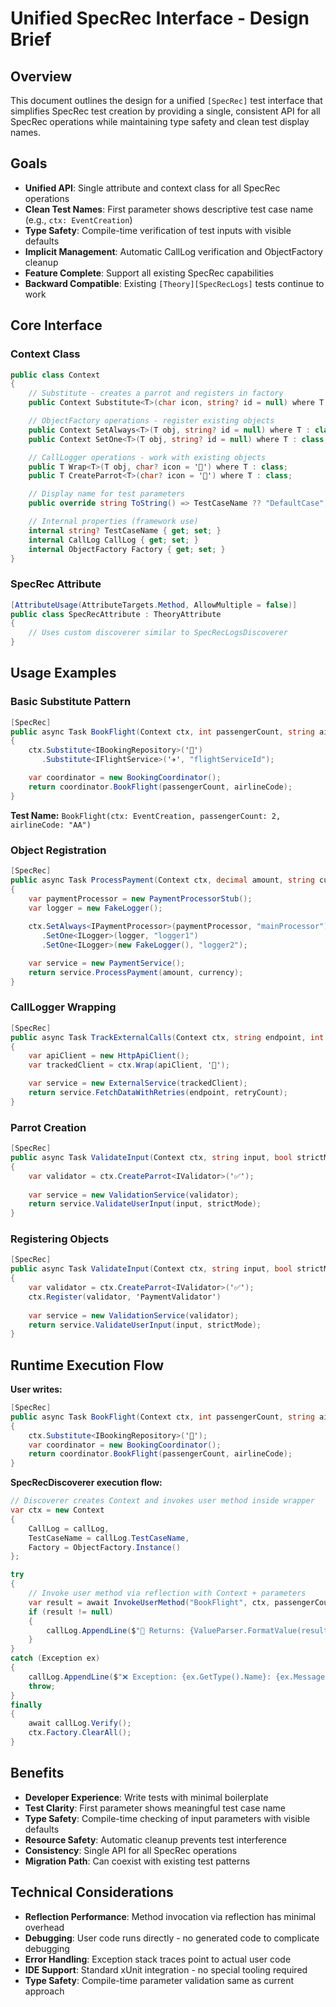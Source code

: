 # Unified SpecRec Interface - Design Brief

## Overview

This document outlines the design for a unified `[SpecRec]` test interface that simplifies SpecRec test creation by providing a single, consistent API for all SpecRec operations while maintaining type safety and clean test display names.

## Goals

- **Unified API**: Single attribute and context class for all SpecRec operations
- **Clean Test Names**: First parameter shows descriptive test case name (e.g., `ctx: EventCreation`)
- **Type Safety**: Compile-time verification of test inputs with visible defaults
- **Implicit Management**: Automatic CallLog verification and ObjectFactory cleanup
- **Feature Complete**: Support all existing SpecRec capabilities
- **Backward Compatible**: Existing `[Theory][SpecRecLogs]` tests continue to work

## Core Interface

### Context Class
```csharp
public class Context
{
    // Substitute - creates a parrot and registers in factory
    public Context Substitute<T>(char icon, string? id = null) where T : class;

    // ObjectFactory operations - register existing objects
    public Context SetAlways<T>(T obj, string? id = null) where T : class;
    public Context SetOne<T>(T obj, string? id = null) where T : class;

    // CallLogger operations - work with existing objects
    public T Wrap<T>(T obj, char? icon = '🔧') where T : class;         // Wraps but doesn't register
    public T CreateParrot<T>(char? icon = '🦜') where T : class;        // Creates but doesn't register

    // Display name for test parameters
    public override string ToString() => TestCaseName ?? "DefaultCase";

    // Internal properties (framework use)
    internal string? TestCaseName { get; set; }
    internal CallLog CallLog { get; set; }
    internal ObjectFactory Factory { get; set; }
}
```

### SpecRec Attribute
```csharp
[AttributeUsage(AttributeTargets.Method, AllowMultiple = false)]
public class SpecRecAttribute : TheoryAttribute
{
    // Uses custom discoverer similar to SpecRecLogsDiscoverer
}
```

## Usage Examples

### Basic Substitute Pattern
```csharp
[SpecRec]
public async Task BookFlight(Context ctx, int passengerCount, string airlineCode = "UA") 
{
    ctx.Substitute<IBookingRepository>('💾')
       .Substitute<IFlightService>('✈️', "flightServiceId");

    var coordinator = new BookingCoordinator();
    return coordinator.BookFlight(passengerCount, airlineCode);
}
```
**Test Name:** `BookFlight(ctx: EventCreation, passengerCount: 2, airlineCode: "AA")`

### Object Registration
```csharp
[SpecRec]
public async Task ProcessPayment(Context ctx, decimal amount, string currency = "USD") 
{
    var paymentProcessor = new PaymentProcessorStub();
    var logger = new FakeLogger();
    
    ctx.SetAlways<IPaymentProcessor>(paymentProcessor, "mainProcessor")
       .SetOne<ILogger>(logger, "logger1")
       .SetOne<ILogger>(new FakeLogger(), "logger2");

    var service = new PaymentService();
    return service.ProcessPayment(amount, currency);
}
```

### CallLogger Wrapping
```csharp
[SpecRec]
public async Task TrackExternalCalls(Context ctx, string endpoint, int retryCount = 3) 
{
    var apiClient = new HttpApiClient();
    var trackedClient = ctx.Wrap(apiClient, '🔗');

    var service = new ExternalService(trackedClient);
    return service.FetchDataWithRetries(endpoint, retryCount);
}
```

### Parrot Creation
```csharp
[SpecRec]
public async Task ValidateInput(Context ctx, string input, bool strictMode = false) 
{
    var validator = ctx.CreateParrot<IValidator>('✅');
    
    var service = new ValidationService(validator);
    return service.ValidateUserInput(input, strictMode);
}
```

### Registering Objects
```csharp
[SpecRec]
public async Task ValidateInput(Context ctx, string input, bool strictMode = false) 
{
    var validator = ctx.CreateParrot<IValidator>('✅');
    ctx.Register(validator, 'PaymentValidator')
    
    var service = new ValidationService(validator);
    return service.ValidateUserInput(input, strictMode);
}
```

## Runtime Execution Flow

**User writes:**
```csharp
[SpecRec]
public async Task BookFlight(Context ctx, int passengerCount, string airlineCode = "UA") 
{
    ctx.Substitute<IBookingRepository>('💾');
    var coordinator = new BookingCoordinator();
    return coordinator.BookFlight(passengerCount, airlineCode);
}
```

**SpecRecDiscoverer execution flow:**
```csharp
// Discoverer creates Context and invokes user method inside wrapper
var ctx = new Context 
{ 
    CallLog = callLog, 
    TestCaseName = callLog.TestCaseName,
    Factory = ObjectFactory.Instance()
};

try 
{
    // Invoke user method via reflection with Context + parameters
    var result = await InvokeUserMethod("BookFlight", ctx, passengerCount, airlineCode);
    if (result != null)
    {
        callLog.AppendLine($"🔹 Returns: {ValueParser.FormatValue(result)}");
    }
}
catch (Exception ex) 
{
    callLog.AppendLine($"❌ Exception: {ex.GetType().Name}: {ex.Message}");
    throw;
}
finally 
{
    await callLog.Verify();
    ctx.Factory.ClearAll();
}
```

## Benefits

- **Developer Experience**: Write tests with minimal boilerplate
- **Test Clarity**: First parameter shows meaningful test case name
- **Type Safety**: Compile-time checking of input parameters with visible defaults
- **Resource Safety**: Automatic cleanup prevents test interference
- **Consistency**: Single API for all SpecRec operations
- **Migration Path**: Can coexist with existing test patterns

## Technical Considerations

- **Reflection Performance**: Method invocation via reflection has minimal overhead
- **Debugging**: User code runs directly - no generated code to complicate debugging
- **Error Handling**: Exception stack traces point to actual user code
- **IDE Support**: Standard xUnit integration - no special tooling required
- **Type Safety**: Compile-time parameter validation same as current approach